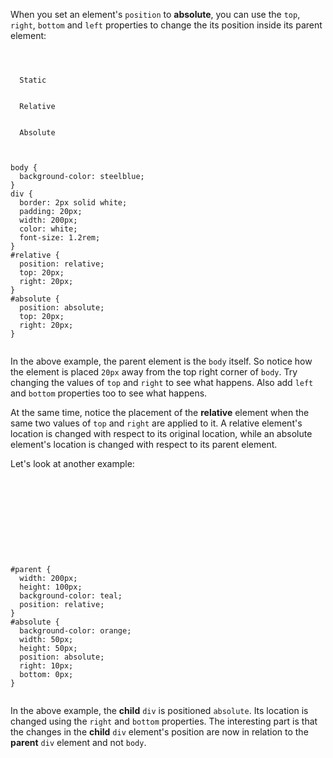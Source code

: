 When you set an element's `position` to
**absolute**, you can use the `top`, `right`,
`bottom` and `left` properties to change
the its position inside its parent element:

<Editor lang="css">
<code>
<panel lang="html">
<div id="static">
  Static
</div>
<div id="relative">
  Relative
</div>
<div id="absolute">
  Absolute
</div>
</panel>
<panel lang="css">
body {
  background-color: steelblue;
}
div {
  border: 2px solid white;
  padding: 20px;
  width: 200px;
  color: white;
  font-size: 1.2rem;
}
#relative {
  position: relative;
  top: 20px;
  right: 20px;
}
#absolute {
  position: absolute;
  top: 20px;
  right: 20px;
}
</panel>
</code>
</Editor>

In the above example, the parent element is the `body` itself. So notice how the element is placed `20px` away from the top right corner of `body`. Try changing the values of `top` and `right` to see what happens. Also add `left` and `bottom` properties too to see what happens.

At the same time, notice the placement of the **relative** element when the same two values of `top` and `right` are applied to it. A relative element's location is changed with respect to its original location, while an absolute element's location is changed with respect to its parent element.

Let's look at another example:

<Editor lang="css">
<code>
<panel lang="html">
<div id="parent">
  <div id="absolute">
  </div>
</div>
</panel>
<panel lang="css">
#parent {
  width: 200px;
  height: 100px;
  background-color: teal;
  position: relative;
}
#absolute {
  background-color: orange;
  width: 50px;
  height: 50px;
  position: absolute;
  right: 10px;
  bottom: 0px;
}
</panel>
</code>
</Editor>

In the above example, the **child** `div`
is positioned `absolute`. Its location
is changed using the `right` and
`bottom` properties. The interesting part
is that the changes in the **child** `div` element's
position are now in relation to the **parent**
`div` element and not `body`.
